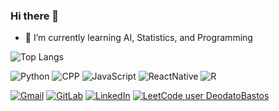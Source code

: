 ### Hi there 👋

- 🌱 I’m currently learning AI, Statistics, and Programming

<!---![Anurag's GitHub stats](https://github-readme-stats.vercel.app/api?username=DeodatoBastos&count_private=true&show_icons=true&theme=aura)--->
![Top Langs](https://github-readme-stats.vercel.app/api/top-langs/?username=DeodatoBastos&hide=jupyter%20notebook,html&layout=compact&theme=aura&langs_count=6)

![Python](https://img.shields.io/badge/Python-14354C?style=for-the-badge&logo=python&logoColor=white)
![CPP](https://img.shields.io/badge/C%2B%2B-00599C?style=for-the-badge&logo=c%2B%2B&logoColor=white)
![JavaScript](https://img.shields.io/badge/JavaScript-323330?style=for-the-badge&logo=javascript&logoColor=F7DF1E)
![ReactNative](https://img.shields.io/badge/React_Native-20232A?style=for-the-badge&logo=react&logoColor=61DAFB)
![R](https://img.shields.io/badge/R-276DC3?style=for-the-badge&logo=r&logoColor=white)

[![Gmail](https://img.shields.io/badge/Gmail-D14836?style=for-the-badge&logo=gmail&logoColor=white)](mailto:deodatobasto@gmail.com)
[![GitLab](https://img.shields.io/badge/GitLab-330F63?style=for-the-badge&logo=gitlab&logoColor=white)](https://gitlab.com/Deodato_Bastos)
[![LinkedIn](https://img.shields.io/badge/LinkedIn-0077B5?style=for-the-badge&logo=linkedin&logoColor=white)](https://www.linkedin.com/in/deodato-bastos/)
[![LeetCode user DeodatoBastos](https://img.shields.io/badge/dynamic/json?style=flat-square&labelColor=black&color=%23ffa116&label=Solved&query=solvedOverTotal&url=https%3A%2F%2Fleetcode-badge.vercel.app%2Fapi%2Fusers%2FDeodatoBastos&logo=leetcode&logoColor=yellow)](https://leetcode.com/DeodatoBastos/)
